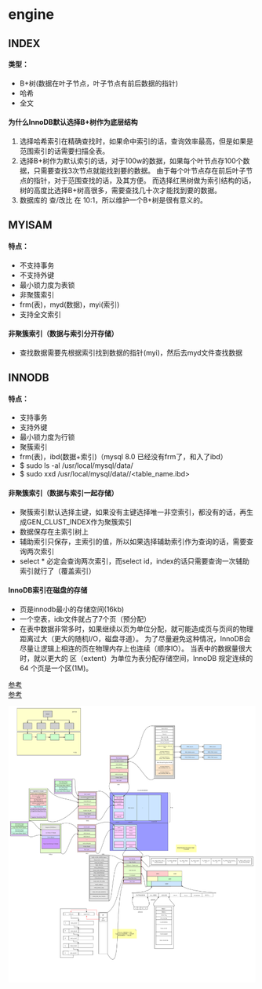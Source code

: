 # engine

## INDEX
#### 类型：
+ B+树(数据在叶子节点，叶子节点有前后数据的指针)
+ 哈希
+ 全文

#### 为什么InnoDB默认选择B+树作为底层结构
1. 选择哈希索引在精确查找时，如果命中索引的话，查询效率最高，但是如果是范围索引的话需要扫描全表。
2. 选择B+树作为默认索引的话，对于100w的数据，如果每个叶节点存100个数据，只需要查找3次节点就能找到要的数据。
   由于每个叶节点存在前后叶子节点的指针，对于范围查找的话，及其方便。
   而选择红黑树做为索引结构的话，树的高度比选择B+树高很多，需要查找几十次才能找到要的数据。    
3. 数据库的 查/改比 在 10:1，所以维护一个B+树是很有意义的。


## MYISAM
#### 特点：
+ 不支持事务
+ 不支持外键
+ 最小锁力度为表锁
+ 非聚簇索引
+ frm(表)，myd(数据)，myi(索引)
+ 支持全文索引

#### 非聚簇索引（数据与索引分开存储）
+ 查找数据需要先根据索引找到数据的指针(myi)，然后去myd文件查找数据

## INNODB
#### 特点：
+ 支持事务
+ 支持外键
+ 最小锁力度为行锁
+ 聚簇索引
+ frm(表)，ibd(数据+索引)（mysql 8.0 已经没有frm了，和入了ibd）
+ $ sudo ls -al /usr/local/mysql/data/<database>
+ $ sudo xxd /usr/local/mysql/data/<database>/<table_name.ibd>

#### 非聚簇索引（数据与索引一起存储）
+ 聚簇索引默认选择主键，如果没有主键选择唯一非空索引，都没有的话，再生成GEN_CLUST_INDEX作为聚簇索引
+ 数据保存在主索引树上
+ 辅助索引只保存，主索引的值，所以如果选择辅助索引作为查询的话，需要查询两次索引
+ select * 必定会查询两次索引，而select id，index的话只需要查询一次辅助索引就行了（覆盖索引）

#### InnoDB索引在磁盘的存储
+ 页是innodb最小的存储空间(16kb)
+ 一个空表，idb文件就占了7个页（预分配）
+ 在表中数据非常多时，如果继续以页为单位分配，就可能造成页与页间的物理距离过大（更大的随机I/O，磁盘寻道）。
  为了尽量避免这种情况，InnoDB会尽量让逻辑上相连的页在物理内存上也连续（顺序IO）。
  当表中的数据量很大时，就以更大的 区（extent）为单位为表分配存储空间，InnoDB 规定连续的 64 个页是一个区(1M)。
  
[参考](https://junebao.top/#/detail/94)  
[参考](https://blog.nowcoder.net/n/15c92020835d4efcb4b18d61ddfd3399)  

![innodb](picture/innodb.svg)
